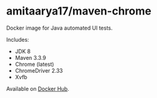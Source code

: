 # amitaarya17/maven-chrome

Docker image for Java automated UI tests.

Includes:

* JDK 8
* Maven 3.3.9
* Chrome (latest)
* ChromeDriver 2.33
* Xvfb

Available on [Docker Hub](https://hub.docker.com/r/amitaarya17/docker-maven-chrome/).
